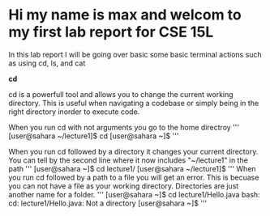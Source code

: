 # Hi my name is max and welcom to my first lab report for CSE 15L

In this lab report I will be going over basic some basic terminal actions such as using cd, ls, and cat



**cd**

cd is a powerfull tool and allows you to change the current working directory. This is useful when navigating a codebase or simply being in the right directory inorder to execute code.

When you run cd with not arguments you go to the home directroy
'''
[user@sahara ~/lecture1]$ cd
[user@sahara ~]$ 
'''

When you run cd followed by a directory it changes your current directory. You can tell by the second line where it now includes "~/lecture1" in the path
'''
[user@sahara ~]$ cd lecture1/
[user@sahara ~/lecture1]$ 
'''
When you run cd followed by a path to a file you will get an error. This is becuase you can not have a file as your working directory. Directories are just another name for a folder.
'''
[user@sahara ~]$ cd lecture1/Hello.java
bash: cd: lecture1/Hello.java: Not a directory
[user@sahara ~]$ 
'''
